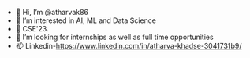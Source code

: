 - 👋 Hi, I’m @atharvak86
- 👀 I’m interested in AI, ML and Data Science
- 🌱 CSE'23.
- 💞️ I’m looking for internships as well as full time opportunities
- 📫 Linkedin-https://www.linkedin.com/in/atharva-khadse-3041731b9/

<!---
atharvak86/atharvak86 is a ✨ special ✨ repository because its `README.md` (this file) appears on your GitHub profile.
You can click the Preview link to take a look at your changes.
--->
